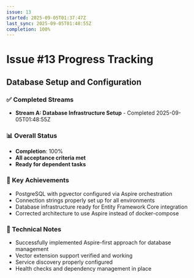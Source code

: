 ```yaml
---
issue: 13
started: 2025-09-05T01:37:47Z
last_sync: 2025-09-05T01:48:55Z
completion: 100%
---
```


# Issue #13 Progress Tracking

## Database Setup and Configuration

### ✅ Completed Streams
- **Stream A: Database Infrastructure Setup** - Completed 2025-09-05T01:48:55Z

### 📊 Overall Status
- **Completion**: 100%
- **All acceptance criteria met**
- **Ready for dependent tasks**

### 🎯 Key Achievements
- PostgreSQL with pgvector configured via Aspire orchestration
- Connection strings properly set up for all environments
- Database infrastructure ready for Entity Framework Core integration
- Corrected architecture to use Aspire instead of docker-compose

### 📝 Technical Notes
- Successfully implemented Aspire-first approach for database management
- Vector extension support verified and working
- Service discovery properly configured
- Health checks and dependency management in place

<!-- SYNCED: 2025-09-05T01:48:55Z -->